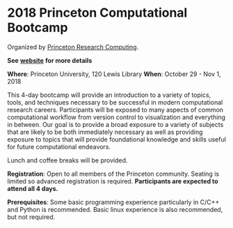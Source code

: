 # 2018 Princeton Computational Bootcamp

Organized by [Princeton Research Computing](https://www.princeton.edu/researchcomputing).

**See** [**website**](https://princetonuniversity.github.io/PUbootcamp) **for more details**

**Where**: Princeton University, 120 Lewis Library
**When**: October 29 - Nov 1, 2018

This 4-day bootcamp will provide an introduction to a variety of topics, tools, and techniques necessary to be successful in modern computational research careers.  Participants will be exposed to many aspects of common computational workflow from version control to visualization and everything in between.  Our goal is to provide a broad exposure to a variety of subjects that are likely to be both immediately necessary as well as providing exposure to topics that will provide foundational knowledge and skills useful for future computational endeavors.

Lunch and coffee breaks will be provided. 

**Registration**: Open to all members of the Princeton community.  Seating is limited so advanced registration is required.   **Participants are expected to attend all 4 days.**

**Prerequisites**: Some basic programming experience particularly in C/C++ and Python is recommended. Basic linux experience is also recommended, but not required.  

